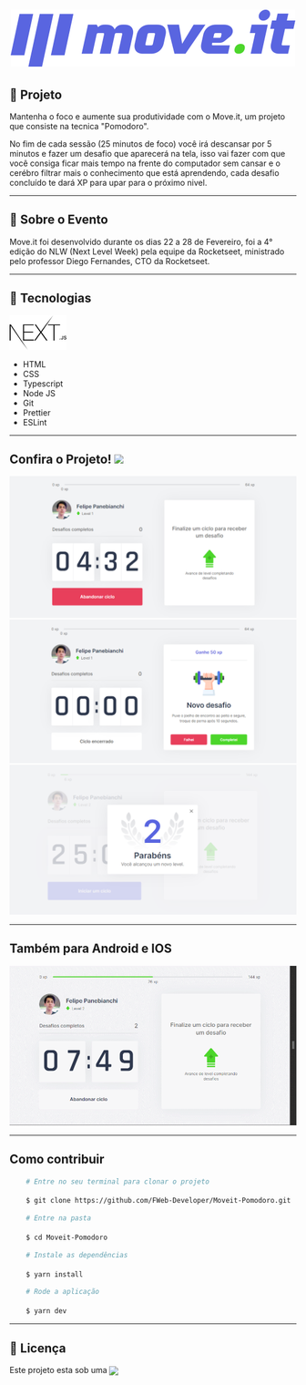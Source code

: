 <h1 align="center">
    <img src="./public/logo-full.svg">
</h1>

<h2>
    🚀 Projeto
</h2>
<p>Mantenha o foco e aumente sua produtividade com o Move.it, um projeto que consiste na tecnica "Pomodoro".</p>

<p>No fim de cada sessão (25 minutos de foco) você irá descansar por 5 minutos e fazer um desafio que aparecerá na tela, isso vai fazer com que você consiga ficar mais tempo na frente do computador sem cansar e o cerébro filtrar mais o conhecimento que está aprendendo, cada desafio concluído te dará XP para upar para o próximo nivel.</p>
<hr>

<h2>
    📕 Sobre o Evento
</h2>
<p>Move.it foi desenvolvido durante os dias 22 a 28 de Fevereiro, foi a 4° edição do NLW (Next Level Week) pela equipe da Rocketseet, ministrado pelo professor Diego Fernandes, CTO da Rocketseet.</p>
<hr>

<h2>
    🔨 Tecnologias
</h2>
<img width="100px" src="./public/logo-next.png">
<ul>
    <li>HTML</li>
    <li>CSS</li>
    <li>Typescript</li>
    <li>Node JS</li>
    <li>Git</li>
    <li>Prettier</li>
    <li>ESLint</li>
</ul>

<hr>

<h2>
    Confira o Projeto! <img width="150px" src="https://img.shields.io/badge/made%20by-Felipe%20Panebianchi-blue">
</h2>

<img src="./public/screenshots/moveit-print.png">
<img src="./public/screenshots/moveit-print2.png">
<img src="./public/screenshots/moveit-print4.png">
<hr>

<h2>Também para Android e IOS</h2>
<img src="./public/gif-mobile.gif">

<hr>

<h2>
    Como contribuir
</h2>

```bash
    # Entre no seu terminal para clonar o projeto

    $ git clone https://github.com/FWeb-Developer/Moveit-Pomodoro.git

```

```bash
    # Entre na pasta

    $ cd Moveit-Pomodoro
```

```bash
    # Instale as dependências

    $ yarn install
```

```bash
    # Rode a aplicação

    $ yarn dev
```

<hr>
<h2>📝 Licença</h2>

<p>Este projeto esta sob uma <a href="https://pt.wikipedia.org/wiki/Licen%C3%A7a_MIT#:~:text=A%20licen%C3%A7a%20MIT%2C%20tamb%C3%A9m%20chamada,livre%20quanto%20em%20software%20propriet%C3%A1rio."><img align="center" src="https://img.shields.io/badge/Licen%C3%A7a-MIT-blue"></a></p>